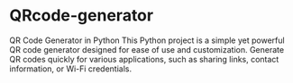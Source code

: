 # QRcode-generator
QR Code Generator in Python  This Python project is a simple yet powerful QR code generator designed for ease of use and customization. Generate QR codes quickly for various applications, such as sharing links, contact information, or Wi-Fi credentials.
